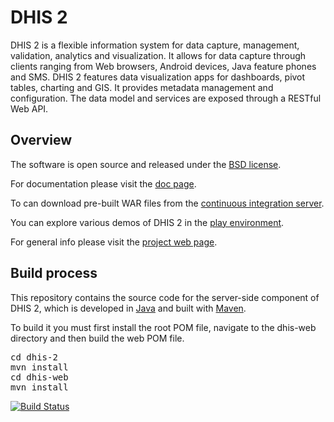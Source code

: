 
# DHIS 2

DHIS 2 is a flexible information system for data capture, management, validation, analytics and visualization. It allows for data capture through clients ranging from Web browsers, Android devices, Java feature phones and SMS. DHIS 2 features data visualization apps for dashboards, pivot tables, charting and GIS. It provides metadata management and configuration. The data model and services are exposed through a RESTful Web API.

## Overview

The software is open source and released under the [BSD license](https://opensource.org/licenses/BSD-2-Clause).

For documentation please visit the [doc page](https://www.dhis2.org/documentation/).

To can download pre-built WAR files from the [continuous integration server](http://ci.dhis2.org/).

You can explore various demos of DHIS 2 in the [play environment](https://play.dhis2.org/).

For general info please visit the [project web page](https://www.dhis2.org/).

## Build process

This repository contains the source code for the server-side component of DHIS 2, which is developed in [Java](https://www.java.com/en/) and built with [Maven](https://maven.apache.org/). 

To build it you must first install the root POM file, navigate to the dhis-web directory and then build the web POM file.

<pre>
cd dhis-2
mvn install
cd dhis-web
mvn install
</pre>
[![Build Status](https://travis-ci.org/dhis2/dhis2-core.svg?branch=master)](https://travis-ci.org/dhis2/dhis2-core)
